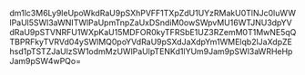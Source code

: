 dm1lc3M6Ly9leUpoWkdRaU9pSXhPVFF1TXpZdU1UYzRMakU0TlNJc0luWWlPaUl5SWl3aWNITWlPaUpmTnpZaUxDSndiM0owSWpvMU16WTJNU3dpYVdRaU9pSTVNRFU1WXpKaU15MDFOR0kyTFRSbE1UZ3RZemM0T1MwNE5qQTBPRFkyTVRVd04ySWlMQ0poYVdRaU9pSXdJaXdpYm1WMElqb2lJaXdpZEhsd1pTSTZJaUlzSW1odmMzUWlPaUlpTENKd1lYUm9Jam9pSWl3aWRHeHpJam9pSW4wPQo=